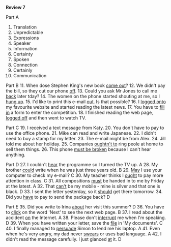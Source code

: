 **Review 7**

Part A
1. Translation
2. Unpredictable
3. Expressions
4. Speaker
5. Information
6. Certainty
7. Spoken
8. Connection
9. Certainly
10. Communication

Part B
11. When dose Stephen King's new book <u>come out</u>?
12. We didn't pay the bill, so they cut our phone <u>off</u>.
13. Could you ask Mr Jones to call me <u>back</u> later tday?
14. The women on the phone started shouting at me, so I <u>hung up</u>.
15. I'd like to print this e-mail <u>out</u>. Is that possible?
16. I <u>logged onto</u> my favourite website and started reading the latest news.
17. You have to <u>fill in</u> a form to enter the competition.
18. I finished reading the web page, <u>logged off</u> and then went to watch TV.

Part C
19. I received a text message from Katy.
20. You don't have to pay to use the office phone.
21. Mike can read and write Japanese.
22. I didn't need to buy a stamp for my letter.
23. The e-mail might be from Alex.
24. Jill told me about her holiday.
25. Companies <u>oughtn't to</u> ring peole at home to sell them things.
26. This phone <u>must be broken</u> because I can't hear anything.

Part D
27. I couldn't <u>hear</u> the programme so I turned the TV up. A
28. My brother <u>could</u> write when he was just three years old. B
29. <u>May</u> I use your computer to check my e-mail? C
30. My teacher thinks I <u>ought</u> to pay more attention in class. C
31. All compositions <u>must</u> be handed in to me by Friday at the latest. A
32. That <u>can't</u> be my mobile - mine is silver and that one is black. D
33. I sent the letter yesterday, so it <u>should</u> get there tomorrow.
34. Did you <u>have</u> to pay to send the package back? D

Part E
35. Did you write to Irina <u>about</u> her visit this summer? D
36. You have to <u>click</u> on the word 'Next' to see the next web page. B
37. I read about the accident <u>on</u> the Internet. A
38. Please don't <u>interrupt</u> me when I'm speaking. D
39. When you have written your letter, save the <u>file</u> in 'My documents'. C
40. I finally managed to <u>persuade</u> Simon to lend me his laptop. A
41. Even when he's very angry, my dad never <u>swears</u> or uses bad language. A
42. I didn't read the message carefully. I just glanced <u>at</u> it. D

